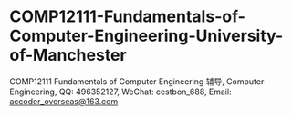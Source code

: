 # COMP12111-Fundamentals-of-Computer-Engineering-University-of-Manchester
COMP12111 Fundamentals of Computer Engineering 辅导, Computer Engineering, QQ: 496352127, WeChat: cestbon_688, Email: accoder_overseas@163.com
